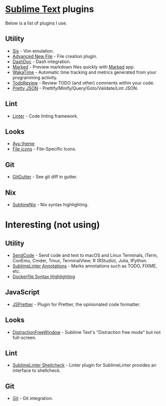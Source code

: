 # [Sublime Text](https://www.sublimetext.com) plugins
Below is a list of plugins I use.

## Utility
- [Six](https://github.com/guillermooo/Six) - Vim emulation.
- [Advanced New File](https://github.com/skuroda/Sublime-AdvancedNewFile) - File creation plugin.
- [DashDoc](https://github.com/farcaller/DashDoc) - Dash integration.
- [Marked](https://github.com/icio/sublime-text-marked) - Preview markdown files quickly with [Marked](http://marked2app.com) app.
- [WakaTime](https://wakatime.com/sublime-text) - Automatic time tracking and metrics generated from your programming activity.
- [TodoReview](https://github.com/jonathandelgado/SublimeTodoReview) - Review TODO (and other) comments within your code.
- [Pretty JSON](https://github.com/dzhibas/SublimePrettyJson) - Prettify/Minify/Query/Goto/Validate/Lint JSON.

## Lint
- [Linter](https://github.com/SublimeLinter/SublimeLinter) - Code linting framework.

## Looks
- [Ayu theme](https://github.com/dempfi/ayu)
- [File icons](https://github.com/ihodev/a-file-icon) - File-Specific Icons.

## Git
- [GitGutter](https://github.com/jisaacks/GitGutter) - See git diff in gutter.

## Nix
- [SublimeNix](https://github.com/wmertens/sublime-nix) - Nix syntax highlighting.

# Interesting (not using)
## Utility
- [SendCode](https://github.com/randy3k/SendCode) - Send code and text to macOS and Linux Terminals, iTerm, ConEmu, Cmder, Tmux, TerminalView; R (RStudio), Julia, IPython.
- [SublimeLinter Annotations](https://github.com/SublimeLinter/SublimeLinter-annotations) - Marks annotations such as TODO, FIXME, etc.
- [Dockerfile Syntax Highlighting](https://packagecontrol.io/packages/Dockerfile%20Syntax%20Highlighting)

## JavaScript
- [JSPrettier](https://github.com/jonlabelle/SublimeJsPrettier) - Plugin for Prettier, the opinionated code formatter.

## Looks
- [DistractionFreeWindow](https://github.com/aziz/DistractionFreeWindow) - Sublime Text's "Distraction free mode" but not full-screen.

## Lint
- [SublimeLinter Shellcheck](https://github.com/SublimeLinter/SublimeLinter-shellcheck) - Linter plugin for SublimeLinter provides an interface to shellcheck.

## Git
- [Git](https://github.com/kemayo/sublime-text-git) - Git integration.